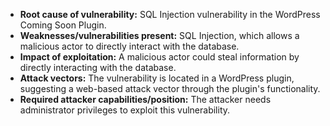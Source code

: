 - **Root cause of vulnerability:** SQL Injection vulnerability in the WordPress Coming Soon Plugin.
- **Weaknesses/vulnerabilities present:** SQL Injection, which allows a malicious actor to directly interact with the database.
- **Impact of exploitation:**  A malicious actor could steal information by directly interacting with the database.
- **Attack vectors:** The vulnerability is located in a WordPress plugin, suggesting a web-based attack vector through the plugin's functionality.
- **Required attacker capabilities/position:**  The attacker needs administrator privileges to exploit this vulnerability.